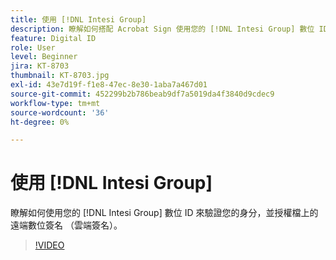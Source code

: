 ```yaml
---
title: 使用 [!DNL Intesi Group]
description: 瞭解如何搭配 Acrobat Sign 使用您的 [!DNL Intesi Group] 數位 ID
feature: Digital ID
role: User
level: Beginner
jira: KT-8703
thumbnail: KT-8703.jpg
exl-id: 43e7d19f-f1e8-47ec-8e30-1aba7a467d01
source-git-commit: 452299b2b786beab9df7a5019da4f3840d9cdec9
workflow-type: tm+mt
source-wordcount: '36'
ht-degree: 0%

---
```


# 使用 [!DNL Intesi Group]

瞭解如何使用您的 [!DNL Intesi Group] 數位 ID 來驗證您的身分，並授權檔上的遠端數位簽名 （雲端簽名）。

>[!VIDEO](https://video.tv.adobe.com/v/336989?quality=12&learn=on&hidetitle=true)
